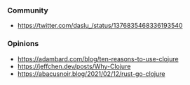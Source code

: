 ### Community

- https://twitter.com/daslu_/status/1376835468336193540


### Opinions

- https://adambard.com/blog/ten-reasons-to-use-clojure
- https://jeffchen.dev/posts/Why-Clojure
- https://abacusnoir.blog/2021/02/12/rust-go-clojure

